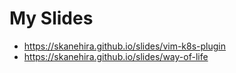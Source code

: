 # My Slides
- https://skanehira.github.io/slides/vim-k8s-plugin
- https://skanehira.github.io/slides/way-of-life
